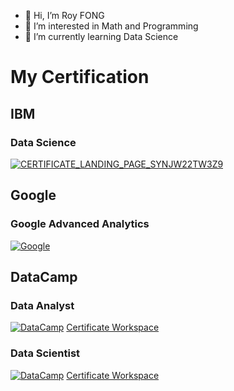 - 👋 Hi, I’m Roy FONG
- 👀 I’m interested in Math and Programming
- 🌱 I’m currently learning Data Science 

<!---
Squarebreadroy/Squarebreadroy is a ✨ special ✨ repository because its `README.md` (this file) appears on your GitHub profile.
You can click the Preview link to take a look at your changes.
--->



# My Certification
## IBM 
### Data Science
[![CERTIFICATE_LANDING_PAGE_SYNJW22TW3Z9](https://user-images.githubusercontent.com/103733322/213842842-ddf59f20-5ce6-4a1e-85c5-310584e47c0d.jpg)](https://www.coursera.org/account/accomplishments/professional-cert/SYNJW22TW3Z9)

## Google 
### Google Advanced Analytics
[![Google](https://user-images.githubusercontent.com/103733322/234428968-b62f20f1-de53-4523-b82a-5752b8eb05c8.png)](https://www.coursera.org/account/accomplishments/professional-cert/3A4B5DESADXZ)



## DataCamp
### Data Analyst

[![DataCamp](https://user-images.githubusercontent.com/103733322/213647516-1aeb362c-06ac-4253-82d1-13086f141e4b.png)](https://www.datacamp.com/certificate/DAA0018047066423)
[Certificate Workspace](https://app.datacamp.com/workspace/w/bc76f369-eb7f-43f7-b716-a3b9001571eb)

### Data Scientist

[![DataCamp](https://user-images.githubusercontent.com/103733322/213649739-a20b6dca-326d-4979-8c1b-ddd2539d1dd6.png)](https://www.datacamp.com/certificate/DSA0019011576331)
[Certificate Workspace](https://app.datacamp.com/workspace/w/14ddaf4c-d1a5-4896-b433-433393c25697/edit)
